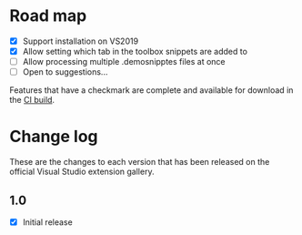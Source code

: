 # Road map

- [x] Support installation on VS2019
- [x] Allow setting which tab in the toolbox snippets are added to
- [ ] Allow processing multiple .demosnipptes files at once
- [ ] Open to suggestions...

Features that have a checkmark are complete and available for
download in the
[CI build](http://vsixgallery.com/extension/DemoSnippets.e2d68c23-8599-40e8-b402-a57060bf3d29/).

# Change log

These are the changes to each version that has been released
on the official Visual Studio extension gallery.

## 1.0

- [x] Initial release
